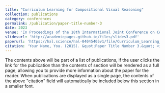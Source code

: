 ```yaml
---
title: "Curriculum Learning for Compositional Visual Reasoning"
collection: publications
category: conferences
permalink: /publication/paper-title-number-3
date: 2023
venue: 'In Proceedings of the 18th International Joint Conference on Computer Vision, Imaging and Computer Graphics Theory and Applications (VISIGRAPP 2023) - Volume 5: VISAPP'
slidesurl: 'http://academicpages.github.io/files/slides3.pdf'
paperurl: 'https://hal.science/hal-04045405v1/file/Curriculum_Learning_for_Compositional_Visual_Reasoning.pdf'
citation: 'Your Name, You. (2015). &quot;Paper Title Number 3.&quot; <i>Journal 1</i>. 1(3).'
---
```


The contents above will be part of a list of publications, if the user clicks the link for the publication than the contents of section will be rendered as a full page, allowing you to provide more information about the paper for the reader. When publications are displayed as a single page, the contents of the above "citation" field will automatically be included below this section in a smaller font.
